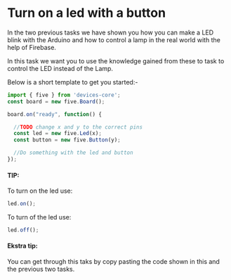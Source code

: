 # Turn on a led with a button

In the two previous tasks we have shown you how you can make a LED blink with the Arduino and how to control a lamp in the real world with the help of Firebase.

In this task we want you to use the knowledge gained from these to task to control the LED instead of the Lamp.

Below is a short template to get you started:-

```js
import { five } from 'devices-core';
const board = new five.Board();

board.on("ready", function() {

  //TODO change x and y to the correct pins
  const led = new five.Led(x);
  const button = new five.Button(y);

  //Do something with the led and button
});
```

#### TIP:
To turn on the led use:
```js
led.on();
```

To turn of the led use:
```js
led.off();
```

#### Ekstra tip:
You can get through this taks by copy pasting the code shown in this and the previous two tasks.
